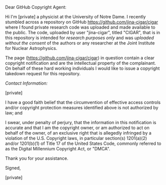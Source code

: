 Dear GitHub Copyright Agent:

Hi I'm [private] a physicist at the University of Notre Dame. I
recently stumbled across a repository on GitHub
<https://github.com/jina-cigar/cigar> where I found private research code
was uploaded and made available to the public. The code, uploaded by user
"jina-cigar", titled "CIGAR", that is in this repository is intended
for *research
purposes only* and was *uploaded without the consent* of the authors or any
researcher at the Joint Institute for Nuclear Astrophysics.

The page (https://github.com/jina-cigar/cigar) in question contain a clear
copyright notification and are the intellectual property of the
complainant. On behalf of these hard working individuals I would like to
issue a copyright takedown request for this repository.

*Contact Information:*

[private]

I have a good faith belief that the circumvention of effective access
controls and/or copyright protection measures identified above is not
authorized by law; and

I swear, under penalty of perjury, that the information in this
notification is accurate and that I am the copyright owner, or am
authorized to act on behalf of the owner, of an exclusive right that is
allegedly infringed by a violation of the U.S. Copyright laws, in
particular section(s) 1201(a)(2) and/or 1201(b)(1) of Title 17 of the
United States Code, commonly referred to as the Digital Millennium
Copyright Act, or "DMCA".

Thank you for your assistance.

Signed,

[private]

